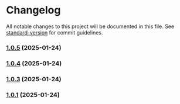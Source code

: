 # Changelog

All notable changes to this project will be documented in this file. See [standard-version](https://github.com/conventional-changelog/standard-version) for commit guidelines.

### [1.0.5](https://github.com/ZeynalliZeynal/everest-ui/compare/v0.0.10...v1.0.5) (2025-01-24)

### [1.0.4](https://github.com/ZeynalliZeynal/everest-ui/compare/v1.2.5...v1.0.4) (2025-01-24)

### [1.0.3](https://github.com/ZeynalliZeynal/everest-ui/compare/v1.2.2...v1.0.3) (2025-01-24)

### [1.0.1](https://github.com/ZeynalliZeynal/everest-ui/compare/v1.2.2...v1.0.1) (2025-01-24)
